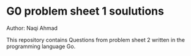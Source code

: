 # G0 problem sheet 1 soulutions
Author: Naqi Ahmad

This repository contains Questions from problem sheet 2 written in the programming language Go.
   
